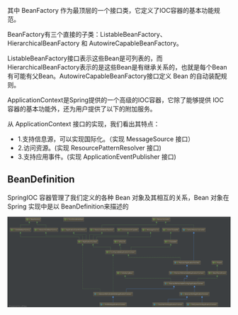 其中 BeanFactory 作为最顶层的一个接口类，它定义了IOC容器的基本功能规范。

BeanFactory有三个直接的子类：ListableBeanFactory、HierarchicalBeanFactory 和 AutowireCapableBeanFactory。

ListableBeanFactory接口表示这些Bean是可列表的，而 HierarchicalBeanFactory表示的是这些Bean是有继承关系的，也就是每个Bean 有可能有父Bean。AutowireCapableBeanFactory接口定义 Bean 的自动装配规则。

 ApplicationContext是Spring提供的一个高级的IOC容器，它除了能够提供 IOC 容器的基本功能外，还为用户提供了以下的附加服务。

从 ApplicationContext 接口的实现，我们看出其特点：
- 1.支持信息源，可以实现国际化。（实现 MessageSource 接口）
- 2.访问资源。(实现 ResourcePatternResolver 接口)
- 3.支持应用事件。(实现 ApplicationEventPublisher 接口)

## BeanDefinition

SpringIOC 容器管理了我们定义的各种 Bean 对象及其相互的关系，Bean 对象在 Spring 实现中是以 BeanDefinition来描述的

  ![bean-digram](
  ./bean-digram.jpg)
